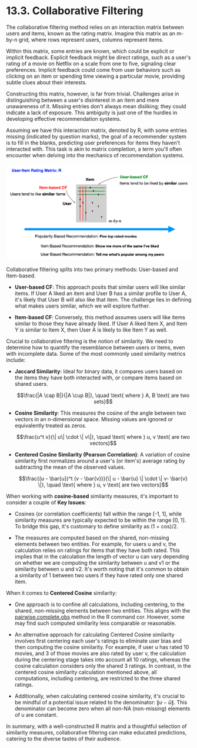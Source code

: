 # 13.3. Collaborative Filtering

The collaborative filtering method relies on an interaction matrix between users and items, known as the rating matrix. Imagine this matrix as an m-by-n grid, where rows represent users, columns represent items.

Within this matrix, some entries are known, which could be explicit or implicit feedback. Explicit feedback might be direct ratings, such as a user's rating of a movie on Netflix on a scale from one to five, signaling clear preferences. Implicit feedback could come from user behaviors such as clicking on an item or spending time viewing a particular movie, providing subtle clues about their interests.

Constructing this matrix, however, is far from trivial. Challenges arise in distinguishing between a user's disinterest in an item and mere unawareness of it. Missing entries don't always mean disliking; they could indicate a lack of exposure. This ambiguity is just one of the hurdles in developing effective recommendation systems.

Assuming we have this interaction matrix, denoted by R, with some entries missing (indicated by question marks), the goal of a recommender system is to fill in the blanks, predicting user preferences for items they haven't interacted with. This task is akin to matrix completion, a term you'll often encounter when delving into the mechanics of recommendation systems.

![Rating Matrix R](../_images/w13_R.png)

Collaborative filtering splits into two primary methods: User-based and Item-based.

- **User-based CF**: This approach posits that similar users will like similar items. If User A liked an item and User B has a similar profile to User A, it's likely that User B will also like that item. The challenge lies in defining what makes users similar, which we will explore further.

- **Item-based CF**: Conversely, this method assumes users will like items similar to those they have already liked. If User A liked Item X, and Item Y is similar to Item X, then User A is likely to like Item Y as well.

Crucial to collaborative filtering is the notion of similarity. We need to determine how to quantify the resemblance between users or items, even with incomplete data. Some of the most commonly used similarity metrics include:

- **Jaccard Similarity**: Ideal for binary data, it compares users based on the items they have both interacted with, or compare items based on shared users.

  $$\frac{|A \cap B|}{|A \cup B|}, \quad \text{ where } A, B \text{ are two sets}$$

- **Cosine Similarity**: This measures the cosine of the angle between two vectors in an n-dimensional space. Missing values are ignored or equivalently treated as zeros.

  $$\frac{u^t v}{\| u\| \cdot \| v\|}, \quad \text{ where } u, v \text{ are two vectors}$$

- **Centered Cosine Similarity (Pearson Correlation)**: A variation of cosine similarity first normalizes around a user's (or item's) average rating by subtracting the mean of the observed values.

  $$\frac{(u - \bar{u})^t (v - \bar{v})}{\| u - \bar{u} \| \cdot \| v- \bar{v} \|}, \quad \text{ where } u, v \text{ are two vectors}$$

When working with **cosine-based** similarity measures, it's important to consider a couple of **Key Issues**:

- Cosines (or correlation coefficients) fall within the range [-1, 1], while similarity measures are typically expected to be within the range [0, 1]. To bridge this gap, it's customary to define similarity as (1 + cos)/2.

- The measures are computed based on the shared, non-missing elements between two entities. For example, for users u and v, the calculation relies on ratings for items that they have both rated. This implies that in the calculation the length of vector u can vary depending on whether we are computing the similarity between u and v1 or the similarity between u and v2. It's worth noting that it's common to obtain a similarity of 1 between two users if they have rated only one shared item.

When it comes to **Centered Cosine** similarity:

- One approach is to confine all calculations, including centering, to the shared, non-missing elements between two entities. This aligns with the [pairwise.complete.obs](https://search.r-project.org/CRAN/refmans/DescTools/html/Cor.html) method in the R command cor. However, some may find such computed similarity less comparable or reasonable.

- An alternative approach for calculating Centered Cosine similarity involves first centering each user's ratings to eliminate user bias and then computing the cosine similarity. For example, if user u has rated 10 movies, and 3 of those movies are also rated by user v, the calculation during the centering stage takes into account all 10 ratings, whereas the cosine calculation considers only the shared 3 ratings. In contrast, in the centered cosine similarity calculation mentioned above, all computations, including centering, are restricted to the three shared ratings.

- Additionally, when calculating centered cosine similarity, it's crucial to be mindful of a potential issue related to the denominator: $\| u - \bar{u} \|.$ This denominator can become zero when all non-NA (non-missing) elements of u are constant.

In summary, with a well-constructed R matrix and a thoughtful selection of similarity measures, collaborative filtering can make educated predictions, catering to the diverse tastes of their audience.
